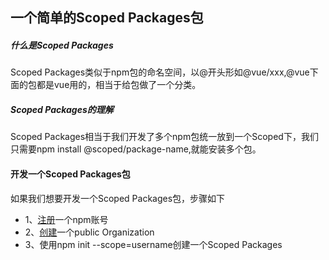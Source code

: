 ## 一个简单的Scoped Packages包

##### 什么是Scoped Packages

Scoped Packages类似于npm包的命名空间，以@开头形如@vue/xxx,@vue下面的包都是vue用的，相当于给包做了一个分类。

##### Scoped Packages的理解
Scoped Packages相当于我们开发了多个npm包统一放到一个Scoped下，我们只需要npm install @scoped/package-name,就能安装多个包。

#### 开发一个Scoped Packages包
如果我们想要开发一个Scoped Packages包，步骤如下
* 1、[注册](https://www.npmjs.com/signup
)一个npm账号
* 2、[创建](https://www.npmjs.com/org/create)一个public Organization
* 3、使用npm init --scope=username创建一个Scoped Packages